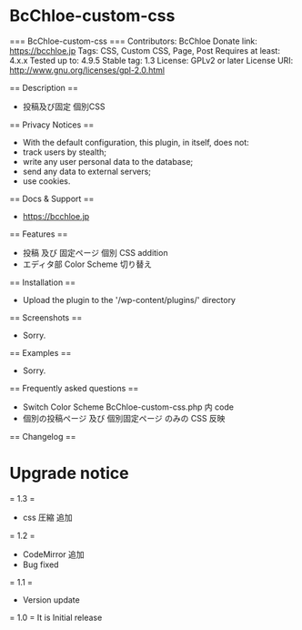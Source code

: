 # BcChloe-custom-css
=== BcChloe-custom-css ===
Contributors: BcChloe
Donate link: https://bcchloe.jp
Tags: CSS, Custom CSS, Page, Post
Requires at least: 4.x.x
Tested up to: 4.9.5
Stable tag: 1.3
License: GPLv2 or later
License URI: http://www.gnu.org/licenses/gpl-2.0.html

== Description ==
* 投稿及び固定 個別CSS

== Privacy Notices ==
* With the default configuration, this plugin, in itself, does not:
* track users by stealth;
* write any user personal data to the database;
* send any data to external servers;
* use cookies.

== Docs & Support ==
* https://bcchloe.jp

== Features ==
* 投稿 及び 固定ページ 個別 CSS addition
* エディタ部 Color Scheme 切り替え

== Installation ==
* Upload the plugin to the '/wp-content/plugins/' directory

== Screenshots ==
* Sorry.

== Examples ==
* Sorry.

== Frequently asked questions ==
* Switch Color Scheme BcChloe-custom-css.php 内 code
* 個別の投稿ページ 及び 個別固定ページ のみの CSS 反映

== Changelog ==
# Upgrade notice
= 1.3 =
* css 圧縮 追加

= 1.2 =
* CodeMirror 追加
* Bug fixed

= 1.1 =
* Version update

= 1.0 =
It is Initial release
